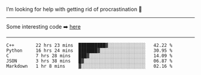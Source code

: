 I’m looking for help with getting rid of procrastination 🤔

-----

Some interesting code :arrow_right: [here](https://github.com/zhen8838/playground)

-----

<!--START_SECTION:waka-->
```text
C++        22 hrs 23 mins  ██████████▓░░░░░░░░░░░░░░   42.22 % 
Python     16 hrs 24 mins  ███████▓░░░░░░░░░░░░░░░░░   30.95 % 
C          7 hrs 28 mins   ███▓░░░░░░░░░░░░░░░░░░░░░   14.09 % 
JSON       3 hrs 38 mins   █▓░░░░░░░░░░░░░░░░░░░░░░░   06.87 % 
Markdown   1 hr 8 mins     ▓░░░░░░░░░░░░░░░░░░░░░░░░   02.16 % 
```
<!--END_SECTION:waka-->

<!--
**zhen8838/zhen8838** is a ✨ _special_ ✨ repository because its `README.md` (this file) appears on your GitHub profile.

Here are some ideas to get you started:

- 🔭 I’m currently working on ...
- 🌱 I’m currently learning ...
- 👯 I’m looking to collaborate on ...
 ...
- 💬 Ask me about ...
- 📫 How to reach me: ...
- 😄 Pronouns: ...
- ⚡ Fun fact: ...
-->

